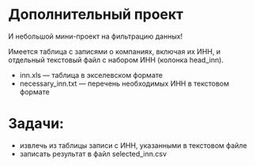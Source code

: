 # Дополнительный проект
И небольшой мини-проект на фильтрацию данных!

Имеется таблица с записями о компаниях, включая их ИНН, и отдельный текстовый файл с набором ИНН (колонка head_inn).

* inn.xls — таблица в экселевском формате
* necessary_inn.txt — перечень необходимых ИНН в текстовом формате

# Задачи:
* извлечь из таблицы записи с ИНН, указанными в текстовом файле
* записать результат в файл selected_inn.csv
